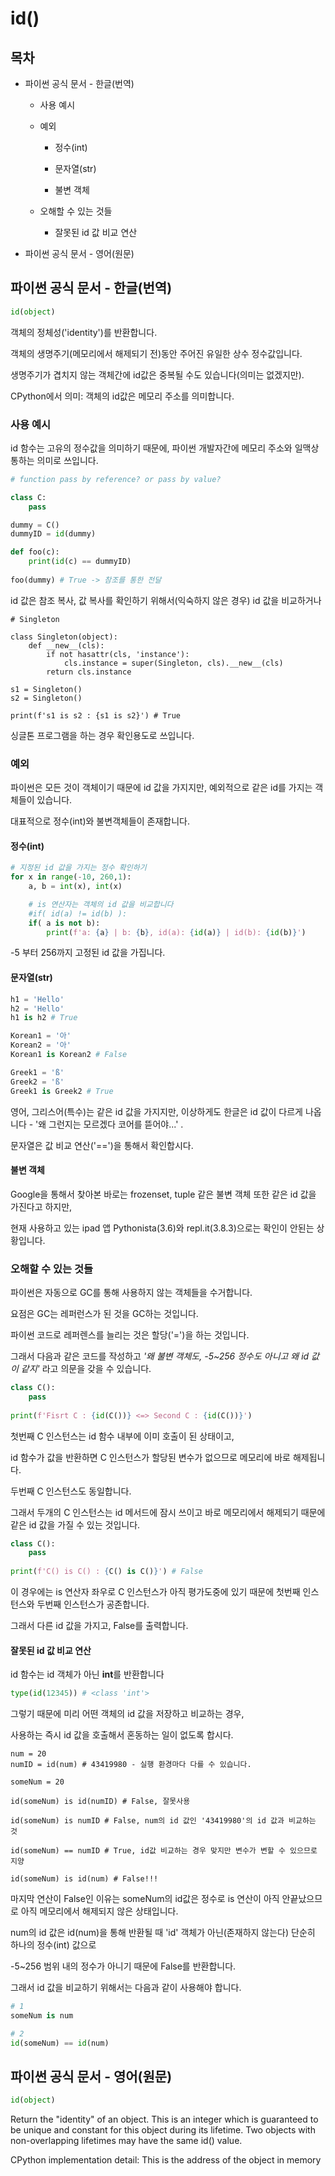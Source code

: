 # id()

## 목차

* 파이썬 공식 문서 - 한글(번역)

    * 사용 예시

    * 예외

        * 정수(int)
        
        * 문자열(str)
        
        * 불변 객체

    * 오해할 수 있는 것들

        * 잘못된 id 값 비교 연산
    
* 파이썬 공식 문서 - 영어(원문)

## 파이썬 공식 문서 - 한글(번역)

```python
id(object)
```

객체의 정체성('identity')를 반환합니다.

객체의 생명주기(메모리에서 해제되기 전)동안 주어진 유일한 상수 정수값입니다.

생명주기가 겹치지 않는 객체간에 id값은 중복될 수도 있습니다(의미는 없겠지만).

CPython에서 의미: 객체의 id값은 메모리 주소를 의미합니다.

### 사용 예시

id 함수는 고유의 정수값을 의미하기 때문에, 파이썬 개발자간에 메모리 주소와 일맥상통하는 의미로 쓰입니다.

```python
# function pass by reference? or pass by value?

class C:
    pass

dummy = C()
dummyID = id(dummy)

def foo(c):
    print(id(c) == dummyID)
    
foo(dummy) # True -> 참조를 통한 전달
```

id 값은 참조 복사, 값 복사를 확인하기 위해서(익숙하지 않은 경우) id 값을 비교하거나

```
# Singleton

class Singleton(object):
    def __new__(cls):
        if not hasattr(cls, 'instance'):
            cls.instance = super(Singleton, cls).__new__(cls)
        return cls.instance

s1 = Singleton()
s2 = Singleton()

print(f's1 is s2 : {s1 is s2}') # True
```

싱글톤 프로그램을 하는 경우 확인용도로 쓰입니다.

### 예외

파이썬은 모든 것이 객체이기 때문에 id 값을 가지지만, 예외적으로 같은 id를 가지는 객체들이 있습니다.

대표적으로 정수(int)와 불변객체들이 존재합니다.

#### 정수(int)

```python
# 지정된 id 값을 가지는 정수 확인하기
for x in range(-10, 260,1):
    a, b = int(x), int(x)

    # is 연산자는 객체의 id 값을 비교합니다
    #if( id(a) != id(b) ):
    if( a is not b):
        print(f'a: {a} | b: {b}, id(a): {id(a)} | id(b): {id(b)}')
```

-5 부터 256까지 고정된 id 값을 가집니다.

#### 문자열(str)

```python
h1 = 'Hello'
h2 = 'Hello'
h1 is h2 # True

Korean1 = '아'
Korean2 = '아'
Korean1 is Korean2 # False

Greek1 = 'ß'
Greek2 = 'ß'
Greek1 is Greek2 # True
```

영어, 그리스어(특수)는 같은 id 값을 가지지만, 이상하게도 한글은 id 값이 다르게 나옵니다 - '왜 그런지는 모르겠다 코어를 뜯어야...' .

문자열은 값 비교 연산('==')을 통해서 확인합시다.

#### 불변 객체

Google을 통해서 찾아본 바로는 frozenset, tuple 같은 불변 객체 또한 같은 id 값을 가진다고 하지만,

현재 사용하고 있는 ipad 앱 Pythonista(3.6)와 repl.it(3.8.3)으로는 확인이 안된는 상황입니다.

### 오해할 수 있는 것들

파이썬은 자동으로 GC를 통해 사용하지 않는 객체들을 수거합니다.

요점은 GC는 레퍼런스가 된 것을 GC하는 것입니다.

파이썬 코드로 레퍼렌스를 늘리는 것은 할당('=')을 하는 것입니다.

그래서 다음과 같은 코드를 작성하고 *'왜 불변 객체도, -5~256 정수도 아니고 왜 id 값이 같지'* 라고 의문을 갖을 수 있습니다.

```python
class C():
    pass
    
print(f'Fisrt C : {id(C())} <=> Second C : {id(C())}')
```

첫번째 C 인스턴스는 id 함수 내부에 이미 호출이 된 상태이고, 

id 함수가 값을 반환하면 C 인스턴스가 할당된 변수가 없으므로 메모리에 바로 해제됩니다.

두번째 C 인스턴스도 동일합니다.

그래서 두개의 C 인스턴스는 id 메서드에 잠시 쓰이고 바로 메모리에서 해제되기 때문에 같은 id 값을 가질 수 있는 것입니다.

```python
class C():
    pass
    
print(f'C() is C() : {C() is C()}') # False
```

이 경우에는 is 연산자 좌우로 C 인스턴스가 아직 평가도중에 있기 때문에 첫번째 인스턴스와 두번째 인스턴스가 공존합니다.

그래서 다른 id 값을 가지고, False를 출력합니다.

#### 잘못된 id 값 비교 연산

id 함수는 id 객체가 아닌 **int**를 반환합니다 

```python
type(id(12345)) # <class 'int'>
```

그렇기 때문에 미리 어떤 객체의 id 값을 저장하고 비교하는 경우, 

사용하는 즉시 id 값을 호출해서 혼동하는 일이 없도록 합시다.

```
num = 20
numID = id(num) # 43419980 - 실행 환경마다 다를 수 있습니다.

someNum = 20

id(someNum) is id(numID) # False, 잘못사용

id(someNum) is numID # False, num의 id 값인 '43419980'의 id 값과 비교하는 것

id(someNum) == numID # True, id값 비교하는 경우 맞지만 변수가 변할 수 있으므로 지양

id(someNum) is id(num) # False!!!
```

마지막 연산이 False인 이유는 someNum의 id값은 정수로 is 연산이 아직 안끝났으므로 아직 메모리에서 해제되지 않은 상태입니다.

num의 id 값은 id(num)을 통해 반환될 때 'id' 객체가 아닌(존재하지 않는다) 단순히 하나의 정수(int) 값으로

-5~256 범위 내의 정수가 아니기 때문에 False를 반환합니다.

그래서 id 값을 비교하기 위해서는 다음과 같이 사용해야 합니다.

```python
# 1
someNum is num

# 2
id(someNum) == id(num)
```

## 파이썬 공식 문서 - 영어(원문)

```python
id(object)
```

Return the "identity" of an object. This is an integer which is guaranteed to be unique and constant for this object during its lifetime. Two objects with non-overlapping lifetimes may have the same id() value.

CPython implementation detail: This is the address of the object in memory